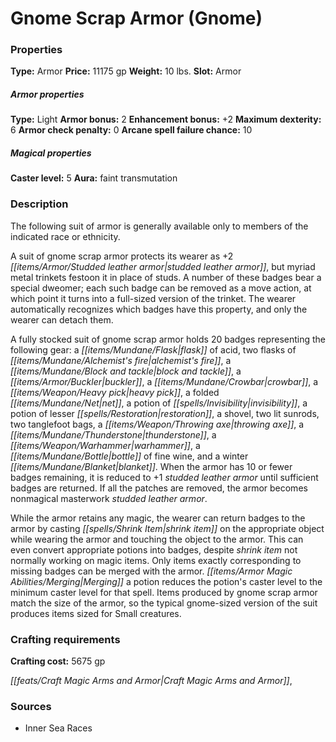 ﻿---
Title: "Gnome Scrap Armor (Gnome)"
Type: "Armor"
Price: "11175 gp"
Weight: "10 lbs."
Slot: "Armor"
Armor properties Type: "Light"
Armor bonus: "2"
Enhancement bonus: "+2"
Maximum dexterity: "6"
Armor check penalty: "0"
Arcane spell failure chance: "10"
Caster level: "5"
Aura: "faint transmutation"
Description: |
  "The following suit of armor is generally available only to members of the indicated race or ethnicity.
  A suit of _gnome scrap armor_ protects its wearer as _+2 studded leather armor_, but myriad metal trinkets festoon it in place of studs. A number of these badges bear a special dweomer; each such badge can be removed as a move action, at which point it turns into a full-sized version of the trinket. The wearer automatically recognizes which badges have this property, and only the wearer can detach them.
  A fully stocked suit of _gnome scrap armor_ holds 20 badges representing the following gear: a flask of acid, two flasks of alchemist's fire, a block and tackle, a buckler, a crowbar, a heavy pick, a folded net, a _potion of invisibility_, a _potion of lesser restoration_, a shovel, two lit sunrods, two tanglefoot bags, a throwing axe, a thunderstone, a warhammer, a bottle of fine wine, and a winter blanket. When the armor has 10 or fewer badges remaining, it is reduced to _+1 studded leather armor_ until sufficient badges are returned. If all the patches are removed, the armor becomes nonmagical masterwork studded leather armor.
  While the armor retains any magic, the wearer can return badges to the armor by casting _shrink item_ on the appropriate object while wearing the armor and touching the object to the armor. This can even convert appropriate potions into badges, despite _shrink item_ not normally working on magic items. Only items exactly corresponding to missing badges can be merged with the armor. Merging a potion reduces the potion's caster level to the minimum caster level for that spell. Items produced by _gnome scrap armor_ match the size of the armor, so the typical gnome-sized version of the suit produces items sized for Small creatures."
Crafting cost: "5675 gp"
Sources: "['Inner Sea Races']"
---

# Gnome Scrap Armor (Gnome)

### Properties

**Type:** Armor **Price:** 11175 gp **Weight:** 10 lbs. **Slot:** Armor

##### Armor properties

**Type:** Light **Armor bonus:** 2 **Enhancement bonus:** +2 **Maximum dexterity:** 6 **Armor check penalty:** 0 **Arcane spell failure chance:** 10

##### Magical properties

**Caster level:** 5 **Aura:** faint transmutation

### Description

The following suit of armor is generally available only to members of the indicated race or ethnicity.

A suit of gnome scrap armor protects its wearer as +2 _[[items/Armor/Studded leather armor|studded leather armor]]_, but myriad metal trinkets festoon it in place of studs. A number of these badges bear a special dweomer; each such badge can be removed as a move action, at which point it turns into a full-sized version of the trinket. The wearer automatically recognizes which badges have this property, and only the wearer can detach them.

A fully stocked suit of gnome scrap armor holds 20 badges representing the following gear: a _[[items/Mundane/Flask|flask]]_ of acid, two flasks of _[[items/Mundane/Alchemist's fire|alchemist's fire]]_, a _[[items/Mundane/Block and tackle|block and tackle]]_, a _[[items/Armor/Buckler|buckler]]_, a _[[items/Mundane/Crowbar|crowbar]]_, a _[[items/Weapon/Heavy pick|heavy pick]]_, a folded _[[items/Mundane/Net|net]]_, a potion of _[[spells/Invisibility|invisibility]]_, a potion of lesser _[[spells/Restoration|restoration]]_, a shovel, two lit sunrods, two tanglefoot bags, a _[[items/Weapon/Throwing axe|throwing axe]]_, a _[[items/Mundane/Thunderstone|thunderstone]]_, a _[[items/Weapon/Warhammer|warhammer]]_, a _[[items/Mundane/Bottle|bottle]]_ of fine wine, and a winter _[[items/Mundane/Blanket|blanket]]_. When the armor has 10 or fewer badges remaining, it is reduced to +1 _studded leather armor_ until sufficient badges are returned. If all the patches are removed, the armor becomes nonmagical masterwork _studded leather armor_.

While the armor retains any magic, the wearer can return badges to the armor by casting _[[spells/Shrink Item|shrink item]]_ on the appropriate object while wearing the armor and touching the object to the armor. This can even convert appropriate potions into badges, despite _shrink item_ not normally working on magic items. Only items exactly corresponding to missing badges can be merged with the armor. _[[items/Armor Magic Abilities/Merging|Merging]]_ a potion reduces the potion's caster level to the minimum caster level for that spell. Items produced by gnome scrap armor match the size of the armor, so the typical gnome-sized version of the suit produces items sized for Small creatures.

### Crafting requirements

**Crafting cost:** 5675 gp

_[[feats/Craft Magic Arms and Armor|Craft Magic Arms and Armor]]_,

### Sources

* Inner Sea Races